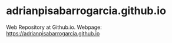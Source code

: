# adrianpisabarrogarcia.github.io
Web Repository at Github.io. Webpage: https://adrianpisabarrogarcia.github.io

